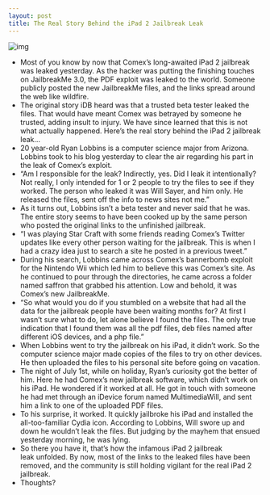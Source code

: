 ```yaml
---
layout: post
title: The Real Story Behind the iPad 2 Jailbreak Leak
---
```

![img](http://media.idownloadblog.com/wp-content/uploads/2011/03/iPad-2-Jailbroken-Comex-e1309708398526.jpg)
* Most of you know by now that Comex’s long-awaited iPad 2 jailbreak was leaked yesterday. As the hacker was putting the finishing touches on JailbreakMe 3.0, the PDF exploit was leaked to the world. Someone publicly posted the new JailbreakMe files, and the links spread around the web like wildfire.
* The original story iDB heard was that a trusted beta tester leaked the files. That would have meant Comex was betrayed by someone he trusted, adding insult to injury. We have since learned that this is not what actually happened. Here’s the real story behind the iPad 2 jailbreak leak…
* 20 year-old Ryan Lobbins is a computer science major from Arizona. Lobbins took to his blog yesterday to clear the air regarding his part in the leak of Comex’s exploit.
* “Am I responsible for the leak? Indirectly, yes. Did I leak it intentionally? Not really, I only intended for 1 or 2 people to try the files to see if they worked. The person who leaked it was Will Sayer, and him only. He released the files, sent off the info to news sites not me.”
* As it turns out, Lobbins isn’t a beta tester and never said that he was. The entire story seems to have been cooked up by the same person who posted the original links to the unfinished jailbreak.
* “I was playing Star Craft with some friends reading Comex’s Twitter updates like every other person waiting for the jailbreak. This is when I had a crazy idea just to search a site he posted in a previous tweet.”
* During his search, Lobbins came across Comex’s bannerbomb exploit for the Nintendo Wii which led him to believe this was Comex’s site. As he continued to pour through the directories, he came across a folder named saffron that grabbed his attention. Low and behold, it was Comex’s new JailbreakMe.
* “So what would you do if you stumbled on a website that had all the data for the jailbreak people have been waiting months for? At first I wasn’t sure what to do, let alone believe I found the files. The only true indication that I found them was all the pdf files, deb files named after different iOS devices, and a php file.”
* When Lobbins went to try the jailbreak on his iPad, it didn’t work. So the computer science major made copies of the files to try on other devices. He then uploaded the files to his personal site before going on vacation.
* The night of July 1st, while on holiday, Ryan’s curiosity got the better of him. Here he had Comex’s new jailbreak software, which didn’t work on his iPad. He wondered if it worked at all. He got in touch with someone he had met through an iDevice forum named MultimediaWill, and sent him a link to one of the uploaded PDF files.
* To his surprise, it worked. It quickly jailbroke his iPad and installed the all-too-familiar Cydia icon. According to Lobbins, Will swore up and down he wouldn’t leak the files. But judging by the mayhem that ensued yesterday morning, he was lying.
* So there you have it, that’s how the infamous iPad 2 jailbreak leak unfolded. By now, most of the links to the leaked files have been removed, and the community is still holding vigilant for the real iPad 2 jailbreak.
* Thoughts?

